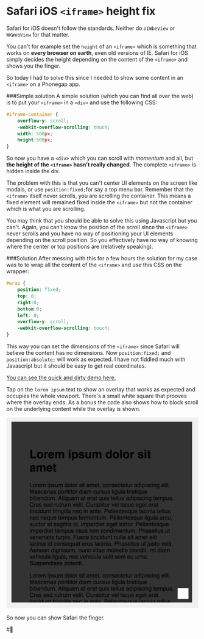 # Safari iOS `<iframe>` height fix

Safari for iOS doesn't follow the standards. Neither do `UIWbeView` or `WKWebView` for that matter.

You can't for example set the `height` of an `<iframe>` which is something that works on **every browser on earth**, even old versions of IE. Safari for iOS simply decides the height depending on the content of the `<iframe>` and shows you the finger.

So today I had to solve this since I needed to show some content in an `<iframe>` on a Phonegap app.

###Simple solution
A simple solution (which you can find all over the web) is to put your `<iframe>` in a `<div>` and use the following CSS:
```css
#iframe-container {
	overflow-y: scroll;
	-webkit-overflow-scrolling: touch;
	width: 500px;
	height:500px;
}
```
So now you have a `<div>` which you can scroll with *momentum* and all, but **the height of the `<iframe>` hasn't really changed**. The complete `<iframe>` is hidden inside the div.

The problem with this is that you can't center UI elements on the screen like modals, or use `position:fixed;`for say a top menu bar. Remember that the `<iframe>` itself never scrolls, you are scrolling the container. This means a fixed element will remained fixed inside the `<iframe>` but not the container which is what you are scrolling.

You may think that you should be able to solve this using Javascript but you can't. Again, you can't know the position of the scroll since the `<iframe>` never scrolls and you have no way of positioning your UI elements depending on the scroll position. So you effectively have no way of knowing where the center or top positions are (relatively speaking).

###Solution
After messing with this for a few hours the solution for my case was to to wrap all the content of the `<iframe>` and use this CSS on the wrapper:
```css
#wrap {
	position: fixed;
	top: 0;
	right:0;
	bottom:0;
	left: 0;
	overflow-y: scroll;
  	-webkit-overflow-scrolling: touch;
}
```

This way you can set the dimensions of the `<iframe>` since Safari will believe the content has no dimensions. Now `position:fixed;` and `position:absolute;` will work as expected. I have not fiddled much with Javascript but it should be easy to get real coordinates.

[You can see the quick and dirty demo here.](http://www.pierbover.com/pub/safari-iframe-fix/)

Tap on the `lorem ipsum` text to show an overlay that works as expected and occupies the whole viewport. There's a small white square that prooves where the overlay ends. As a bonus the code also shows how to block scroll on the underlying content while the overlay is shown.

<img src="proof.png"/>

So now you can show Safari the finger.

#🖕
